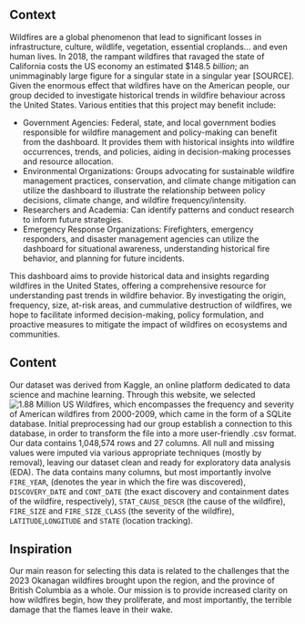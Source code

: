 ## Context 


Wildfires are a global phenomenon that lead to significant losses in infrastructure, culture, wildlife, vegetation, essential croplands... and even human lives. In 2018, the rampant wildfires that ravaged the state of California costs the US economy an estimated $148.5 *billion*; an unimmaginably large figure for a singular state in a singular year [SOURCE]. Given the enormous effect that wildfires have on the American people, our group decided to investigate historical trends in wildfire behaviour across the United States. Various entities that this project may benefit include:  
- Government Agencies: Federal, state, and local government bodies responsible for wildfire management and policy-making can benefit from the dashboard. It provides them with historical insights into wildfire occurrences, trends, and policies, aiding in decision-making processes and resource allocation.
 - Environmental Organizations: Groups advocating for sustainable wildfire management practices, conservation, and climate change mitigation can utilize the dashboard to illustrate the relationship between policy decisions, climate change, and wildfire frequency/intensity.
- Researchers and Academia: Can identify patterns and conduct research to inform future strategies.
- Emergency Response Organizations: Firefighters, emergency responders, and disaster management agencies can utilize the dashboard for situational awareness, understanding historical fire behavior, and planning for future incidents.

This dashboard aims to provide historical data and insights regarding wildfires in the United States, offering a comprehensive resource for understanding past trends in wildfire behavior. By investigating the origin, frequency, size, at-risk areas, and cummulative destruction of wildfires, we hope to facilitate informed decision-making, policy formulation, and proactive measures to mitigate the impact of wildfires on ecosystems and communities.  

## Content
Our dataset was derived from Kaggle, an online platform dedicated to data science and machine learning. Through this website, we selected ![1.88 Million US Wildfires](https://www.kaggle.com/datasets/rtatman/188-million-us-wildfires/data), which encompasses the frequency and severity of American wildfires from 2000-2009, which came in the form of a SQLite database. Initial preprocessing had our group establish a connection to this database, in order to transform the file into a more user-friendly .csv format. Our data contains 1,048,574 rows and 27 columns. All null and missing values were imputed via various appropriate techniques (mostly by removal), leaving our dataset clean and ready for exploratory data analysis (EDA). The data contains many columns, but most importantly involve `FIRE_YEAR`, (denotes the year in which the fire was discovered), `DISCOVERY_DATE` and `CONT_DATE` (the exact discovery and containment dates of the wildfire, respectively), `STAT_CAUSE_DESCR` (the cause of the wildfire), `FIRE_SIZE` and `FIRE_SIZE_CLASS` (the severity of the wildfire), `LATITUDE`,`LONGITUDE` and `STATE` (location tracking). 

## Inspiration
Our main reason for selecting this data is related to the challenges that the 2023 Okanagan wildfires brought upon the region, and the province of British Columbia as a whole. Our mission is to provide increased clarity on how wildfires begin, how they proliferate, and most importantly, the terrible damage that the flames leave in their wake. 

